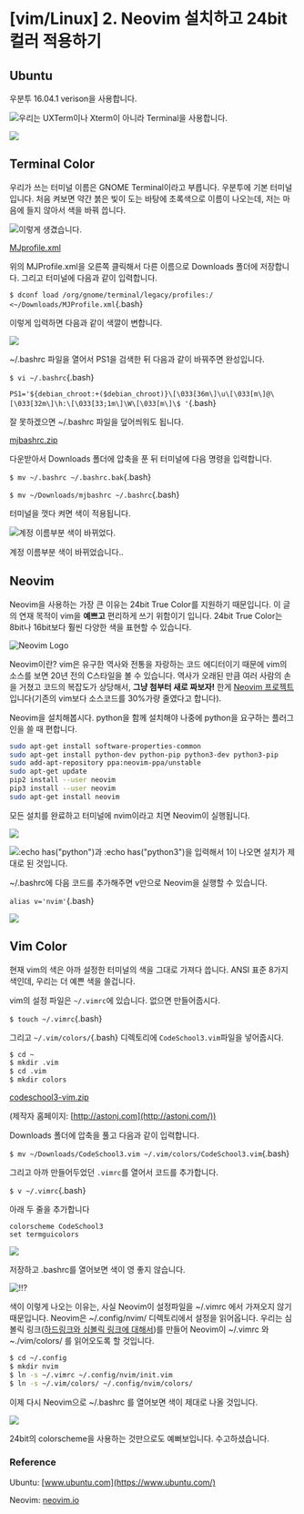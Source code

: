 # [vim/Linux] 2. Neovim 설치하고 24bit 컬러 적용하기
## Ubuntu

우분투 16.04.1 verison을 사용합니다.

![우리는 UXTerm이나 Xterm이 아니라 Terminal을 사용합니다.](https://cdn.myeongjae.kim/blog/2016/10/Screen-Shot-2016-10-01-at-7.44.01-PM.png)

![](https://cdn.myeongjae.kim/blog/2016/10/Screen-Shot-2016-10-01-at-7.44.17-PM.png)

## Terminal Color

우리가 쓰는 터미널 이름은 GNOME Terminal이라고 부릅니다. 우분투에 기본 터미널입니다. 처음 켜보면 약간 붉은 빛이 도는 바탕에 초록색으로 이름이 나오는데, 저는 마음에 들지 않아서 색을 바꿔 씁니다.

![이렇게 생겼습니다.](https://cdn.myeongjae.kim/blog/2016/10/Screen-Shot-2016-10-01-at-7.52.06-PM.png)

[MJprofile.xml](https://myeongjae.kim/blog_contents/2016/10/MJProfile.xml)

위의 MJProfile.xml을 오른쪽 클릭해서 다른 이름으로 Downloads 폴더에 저장합니다. 그리고 터미널에 다음과 같이 입력합니다.

`$ dconf load /org/gnome/terminal/legacy/profiles:/ <~/Downloads/MJProfile.xml`{.bash}

이렇게 입력하면 다음과 같이 색깔이 변합니다.

![](https://cdn.myeongjae.kim/blog/2016/10/Screen-Shot-2016-10-01-at-8.36.01-PM.png)

 ~/.bashrc 파일을 열어서 PS1을 검색한 뒤 다음과 같이 바꿔주면 완성입니다.

`$ vi ~/.bashrc`{.bash}

`PS1='${debian_chroot:+($debian_chroot)}\[\033[36m\]\u\[\033[m\]@\[\033[32m\]\h:\[\033[33;1m\]\W\[\033[m\]\$ '`{.bash}

잘 못하겠으면 ~/.bashrc 파일을 덮어씌워도 됩니다.

[mjbashrc.zip](https://myeongjae.kim/blog_contents/2016/10/mjbashrc.zip)

다운받아서 Downloads 폴더에 압축을 푼 뒤 터미널에 다음 명령을 입력합니다.

`$ mv ~/.bashrc ~/.bashrc.bak`{.bash}

`$ mv ~/Downloads/mjbashrc ~/.bashrc`{.bash}

터미널을 껏다 켜면 색이 적용됩니다.

![계정 이름부분 색이 바뀌었다.](https://cdn.myeongjae.kim/blog/2016/10/Screen-Shot-2016-10-01-at-8.54.24-PM.png)

계정 이름부분 색이 바뀌었습니다..

## Neovim

Neovim을 사용하는 가장 큰 이유는 24bit True Color를 지원하기 때문입니다. 이 글의 연재 목적이 vim을 **예쁘고** 편리하게 쓰기 위함이기 입니다. 24bit True Color는 8bit나 16bit보다 훨씬 다양한 색을 표현할 수 있습니다.

![Neovim Logo](https://cdn.myeongjae.kim/blog/2016/10/logo@2x.png)

Neovim이란? vim은 유구한 역사와 전통을 자랑하는 코드 에디터이기 때문에 vim의 소스를 보면 20년 전의 C스타일을 볼 수 있습니다. 역사가 오래된 만큼 여러 사람의 손을 거쳤고 코드의 복잡도가 상당해서, **그냥 첨부터 새로 짜보자!** 한게 [Neovim 프로젝트](https://neovim.io/)입니다(기존의 vim보다 소스코드를 30%가량 줄였다고 합니다).

Neovim을 설치해봅시다. python을 함께 설치해야 나중에 python을 요구하는 플러그인을 쓸 때 편합니다.

```bash
sudo apt-get install software-properties-common
sudo apt-get install python-dev python-pip python3-dev python3-pip
sudo add-apt-repository ppa:neovim-ppa/unstable
sudo apt-get update
pip2 install --user neovim
pip3 install --user neovim
sudo apt-get install neovim
```

모든 설치를 완료하고 터미널에 nvim이라고 치면 Neovim이 실행됩니다.

![](https://cdn.myeongjae.kim/blog/2016/10/Screen-Shot-2016-10-01-at-9.15.56-PM.png)

![:echo has("python")과 :echo has("python3")을 입력해서 1이 나오면 설치가 제대로 된 것입니다.](https://cdn.myeongjae.kim/blog/2016/10/Screen-Shot-2016-10-01-at-9.16.03-PM.png)

~/.bashrc에 다음 코드를 추가해주면 v만으로 Neovim을 실행할 수 있습니다.

`alias v='nvim'`{.bash}

![](https://cdn.myeongjae.kim/blog/2016/10/Screen-Shot-2016-10-01-at-9.25.47-PM.png)

## Vim Color

현재 vim의 색은 아까 설정한 터미널의 색을 그대로 가져다 씁니다. ANSI 표준 8가지 색인데, 우리는 더 예쁜 색을 쓸겁니다.

vim의 설정 파일은 `~/.vimrc`에 있습니다. 없으면 만들어줍시다.

`$ touch ~/.vimrc`{.bash}

그리고 `~/.vim/colors/`{.bash} 디렉토리에 `CodeSchool3.vim`파일을 넣어줍시다.

``` bash
$ cd ~
$ mkdir .vim
$ cd .vim
$ mkdir colors
```

[codeschool3-vim.zip](https://cdn.myeongjae.kim/blog/2016/10/CodeSchool3.vim_.zip)

(제작자 홈페이지: [http://astonj.com](http://astonj.com/))

Downloads 폴더에 압축을 풀고 다음과 같이 입력합니다.

`$ mv ~/Downloads/CodeSchool3.vim ~/.vim/colors/CodeSchool3.vim`{.bash}

그리고 아까 만들어두었던 `.vimrc`를 열어서 코드를 추가합니다.

`$ v ~/.vimrc`{.bash}

아래 두 줄을 추가합니다

```vim
colorscheme CodeSchool3
set termguicolors
```

![](https://cdn.myeongjae.kim/blog/2016/10/Screen-Shot-2016-10-01-at-9.37.48-PM.png)

저장하고 .bashrc를 열어보면 색이 영 좋지 않습니다.

![!!?](https://cdn.myeongjae.kim/blog/2016/10/Screen-Shot-2016-10-09-at-11.23.50-AM.png)

색이 이렇게 나오는 이유는, 사실 Neovim이 설정파일을 ~/.vimrc 에서 가져오지 않기 때문입니다. Neovim은 ~/.config/nvim/  디렉토리에서 설정을 읽어옵니다. 우리는 심볼릭 링크([하드링크와 심볼릭 링크에 대해서](http://eunguru.tistory.com/90))를 만들어 Neovim이 ~/.vimrc 와 ~./vim/colors/ 를 읽어오도록 할 것입니다.
```bash
$ cd ~/.config
$ mkdir nvim
$ ln -s ~/.vimrc ~/.config/nvim/init.vim
$ ln -s ~/.vim/colors/ ~/.config/nvim/colors/
```
이제 다시 Neovim으로 ~/.bashrc 를 열어보면 색이 제대로 나올 것입니다.

![](https://cdn.myeongjae.kim/blog/2016/10/Screen-Shot-2016-10-01-at-9.36.07-PM.png)

24bit의 colorscheme을 사용하는 것만으로도 예뻐보입니다. 수고하셨습니다.

### Reference

Ubuntu: [www.ubuntu.com](https://www.ubuntu.com/)

Neovim: [neovim.io](https://neovim.io/)
